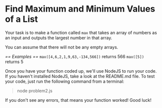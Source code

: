 # Find Maximum and Minimum Values of a List

Your task is to make a function called `max` that takes an array of numbers as an input and outputs the largest
number in that array.

You can assume that there will not be any empty arrays.

*== Examples ==*
`max([4,6,2,1,9,63,-134,566])` returns 566
`max([5])` returns 5

Once you have your function coded up, we'll use NodeJS to run your code. If you haven't installed NodeJS, take a look
at the README.md file. To test your code, just run the following command from a terminal:
  > node problem2.js

If you don't see any errors, that means your function worked!
Good luck!